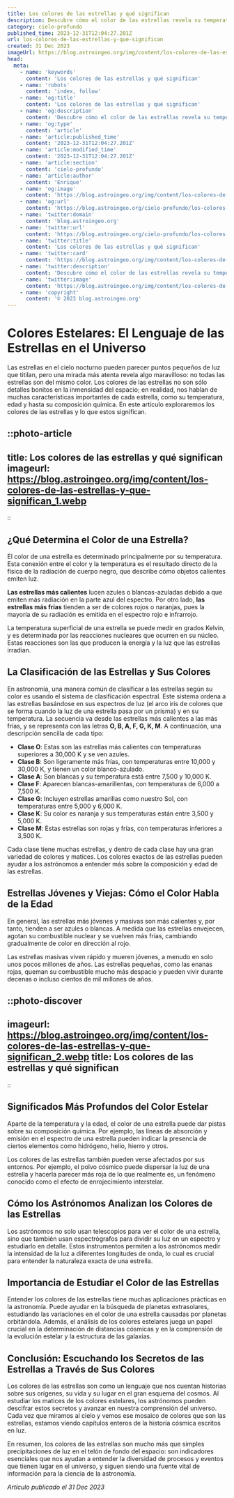 ```yaml
---
title: Los colores de las estrellas y qué significan
description: Descubre cómo el color de las estrellas revela su temperatura, composición y edad. ¡Adéntrate en el fascinante significado detrás de su brillante paleta!
category: cielo-profundo
published_time: 2023-12-31T12:04:27.201Z
url: los-colores-de-las-estrellas-y-que-significan
created: 31 Dec 2023
imageUrl: https://blog.astroingeo.org/img/content/los-colores-de-las-estrellas-y-que-significan_1.webp
head:
  meta:
    - name: 'keywords'
      content: 'Los colores de las estrellas y qué significan'
    - name: 'robots'
      content: 'index, follow'
    - name: 'og:title'
      content: 'Los colores de las estrellas y qué significan'
    - name: 'og:description'
      content: 'Descubre cómo el color de las estrellas revela su temperatura, composición y edad. ¡Adéntrate en el fascinante significado detrás de su brillante paleta!'
    - name: 'og:type'
      content: 'article'
    - name: 'article:published_time'
      content: '2023-12-31T12:04:27.201Z'
    - name: 'article:modified_time'
      content: '2023-12-31T12:04:27.201Z'
    - name: 'article:section'
      content: 'cielo-profundo'
    - name: 'article:author'
      content: 'Enrique'
    - name: 'og:image'
      content: 'https://blog.astroingeo.org/img/content/los-colores-de-las-estrellas-y-que-significan_1.webp'
    - name: 'og:url'
      content: 'https://blog.astroingeo.org/cielo-profundo/los-colores-de-las-estrellas-y-que-significan'
    - name: 'twitter:domain'
      content: 'blog.astroingeo.org'
    - name: 'twitter:url'
      content: 'https://blog.astroingeo.org/cielo-profundo/los-colores-de-las-estrellas-y-que-significan'
    - name: 'twitter:title'
      content: 'Los colores de las estrellas y qué significan'
    - name: 'twitter:card'
      content: 'https://blog.astroingeo.org/img/content/los-colores-de-las-estrellas-y-que-significan_1.webp'
    - name: 'twitter:description'
      content: 'Descubre cómo el color de las estrellas revela su temperatura, composición y edad. ¡Adéntrate en el fascinante significado detrás de su brillante paleta!'
    - name: 'twitter:image'
      content: 'https://blog.astroingeo.org/img/content/los-colores-de-las-estrellas-y-que-significan_1.webp'
    - name: 'copyright'
      content: '© 2023 blog.astroingeo.org'
---
```

# Colores Estelares: El Lenguaje de las Estrellas en el Universo

Las estrellas en el cielo nocturno pueden parecer puntos pequeños de luz que titilan, pero una mirada más atenta revela algo maravilloso: no todas las estrellas son del mismo color. Los colores de las estrellas no son sólo detalles bonitos en la inmensidad del espacio; en realidad, nos hablan de muchas características importantes de cada estrella, como su temperatura, edad y hasta su composición química. En este artículo exploraremos los colores de las estrellas y lo que estos significan.

::photo-article
---
title: Los colores de las estrellas y qué significan
imageurl: https://blog.astroingeo.org/img/content/los-colores-de-las-estrellas-y-que-significan_1.webp
---
::

## ¿Qué Determina el Color de una Estrella?

El color de una estrella es determinado principalmente por su temperatura. Esta conexión entre el color y la temperatura es el resultado directo de la física de la radiación de cuerpo negro, que describe cómo objetos calientes emiten luz.

**Las estrellas más calientes** lucen azules o blancas-azuladas debido a que emiten más radiación en la parte azul del espectro. Por otro lado, **las estrellas más frías** tienden a ser de colores rojos o naranjas, pues la mayoría de su radiación es emitida en el espectro rojo e infrarrojo.

La temperatura superficial de una estrella se puede medir en grados Kelvin, y es determinada por las reacciones nucleares que ocurren en su núcleo. Estas reacciones son las que producen la energía y la luz que las estrellas irradian.

## La Clasificación de las Estrellas y Sus Colores

En astronomía, una manera común de clasificar a las estrellas según su color es usando el sistema de clasificación espectral. Este sistema ordena a las estrellas basándose en sus espectros de luz (el arco iris de colores que se forma cuando la luz de una estrella pasa por un prisma) y en su temperatura. La secuencia va desde las estrellas más calientes a las más frías, y se representa con las letras **O, B, A, F, G, K, M**. A continuación, una descripción sencilla de cada tipo:

- **Clase O**: Estas son las estrellas más calientes con temperaturas superiores a 30,000 K y se ven azules.
- **Clase B**: Son ligeramente más frías, con temperaturas entre 10,000 y 30,000 K, y tienen un color blanco-azulado.
- **Clase A**: Son blancas y su temperatura está entre 7,500 y 10,000 K.
- **Clase F**: Aparecen blancas-amarillentas, con temperaturas de 6,000 a 7,500 K.
- **Clase G**: Incluyen estrellas amarillas como nuestro Sol, con temperaturas entre 5,000 y 6,000 K.
- **Clase K**: Su color es naranja y sus temperaturas están entre 3,500 y 5,000 K.
- **Clase M**: Estas estrellas son rojas y frías, con temperaturas inferiores a 3,500 K.

Cada clase tiene muchas estrellas, y dentro de cada clase hay una gran variedad de colores y matices. Los colores exactos de las estrellas pueden ayudar a los astrónomos a entender más sobre la composición y edad de las estrellas.

## Estrellas Jóvenes y Viejas: Cómo el Color Habla de la Edad

En general, las estrellas más jóvenes y masivas son más calientes y, por tanto, tienden a ser azules o blancas. A medida que las estrellas envejecen, agotan su combustible nuclear y se vuelven más frías, cambiando gradualmente de color en dirección al rojo.

Las estrellas masivas viven rápido y mueren jóvenes, a menudo en solo unos pocos millones de años. Las estrellas pequeñas, como las enanas rojas, queman su combustible mucho más despacio y pueden vivir durante decenas o incluso cientos de mil millones de años.


::photo-discover
---
imageurl: https://blog.astroingeo.org/img/content/los-colores-de-las-estrellas-y-que-significan_2.webp
title: Los colores de las estrellas y qué significan
---
::

## Significados Más Profundos del Color Estelar

Aparte de la temperatura y la edad, el color de una estrella puede dar pistas sobre su composición química. Por ejemplo, las líneas de absorción y emisión en el espectro de una estrella pueden indicar la presencia de ciertos elementos como hidrógeno, helio, hierro y otros.

Los colores de las estrellas también pueden verse afectados por sus entornos. Por ejemplo, el polvo cósmico puede dispersar la luz de una estrella y hacerla parecer más roja de lo que realmente es, un fenómeno conocido como el efecto de enrojecimiento interstelar.

## Cómo los Astrónomos Analizan los Colores de las Estrellas

Los astrónomos no solo usan telescopios para ver el color de una estrella, sino que también usan espectrógrafos para dividir su luz en un espectro y estudiarlo en detalle. Estos instrumentos permiten a los astrónomos medir la intensidad de la luz a diferentes longitudes de onda, lo cual es crucial para entender la naturaleza exacta de una estrella.

## Importancia de Estudiar el Color de las Estrellas

Entender los colores de las estrellas tiene muchas aplicaciones prácticas en la astronomía. Puede ayudar en la búsqueda de planetas extrasolares, estudiando las variaciones en el color de una estrella causadas por planetas orbitándola. Además, el análisis de los colores estelares juega un papel crucial en la determinación de distancias cósmicas y en la comprensión de la evolución estelar y la estructura de las galaxias.

## Conclusión: Escuchando los Secretos de las Estrellas a Través de Sus Colores

Los colores de las estrellas son como un lenguaje que nos cuentan historias sobre sus orígenes, su vida y su lugar en el gran esquema del cosmos. Al estudiar los matices de los colores estelares, los astrónomos pueden descifrar estos secretos y avanzar en nuestra comprensión del universo. Cada vez que miramos al cielo y vemos ese mosaico de colores que son las estrellas, estamos viendo capítulos enteros de la historia cósmica escritos en luz.

En resumen, los colores de las estrellas son mucho más que simples precipitaciones de luz en el telón de fondo del espacio: son indicadores esenciales que nos ayudan a entender la diversidad de procesos y eventos que tienen lugar en el universo, y siguen siendo una fuente vital de información para la ciencia de la astronomía.

_Artículo publicado el 31 Dec 2023_